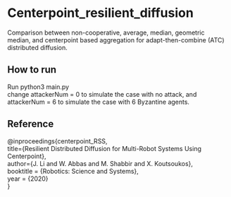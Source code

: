 # Centerpoint_resilient_diffusion
Comparison between non-cooperative, average, median, geometric median, and centerpoint based aggregation for adapt-then-combine (ATC) distributed diffusion.

## How to run
Run python3 main.py  
change attackerNum = 0 to simulate the case with no attack, and attackerNum = 6 to simulate the case with 6 Byzantine agents.

## Reference
@inproceedings{centerpoint_RSS,  
  title={Resilient Distributed Diffusion for Multi-Robot Systems Using Centerpoint},  
  author={J. Li and W. Abbas and M. Shabbir and X. Koutsoukos},  
  booktitle = {Robotics: Science and Systems},  
  year      = {2020}  
}
